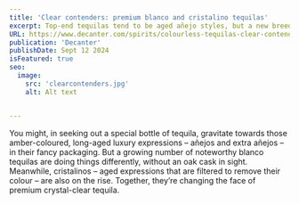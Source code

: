 ```yaml
---
title: 'Clear contenders: premium blanco and cristalino tequilas'
excerpt: Top-end tequilas tend to be aged añejo styles, but a new breed of premium blancos is putting agave centre-stage, while cristalinos are introducing a new generation of drinkers to another side of tequila.
URL: https://www.decanter.com/spirits/colourless-tequilas-clear-contenders-537436
publication: 'Decanter'
publishDate: Sept 12 2024
isFeatured: true
seo:
  image:
    src: 'clearcontenders.jpg'
    alt: Alt text


---
```


You might, in seeking out a special bottle of tequila, gravitate towards those amber-coloured, long-aged luxury expressions – añejos and extra añejos – in their fancy packaging. But a growing number of noteworthy blanco tequilas are doing things differently, without an oak cask in sight. Meanwhile, cristalinos – aged expressions that are filtered to remove their colour – are also on the rise. Together, they’re changing the face of premium crystal-clear tequila.
